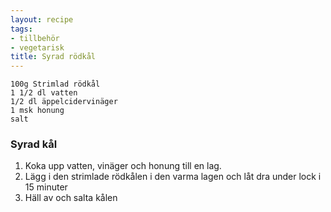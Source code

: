 ```yaml
---
layout: recipe
tags:
- tillbehör
- vegetarisk
title: Syrad rödkål
---
```


```
100g Strimlad rödkål
1 1/2 dl vatten
1/2 dl äppelcidervinäger
1 msk honung
salt
```

### Syrad kål
1. Koka upp vatten, vinäger och honung till en lag.
2. Lägg i den strimlade rödkålen i den varma lagen och låt dra under lock i 15 minuter
3. Häll av och salta kålen
